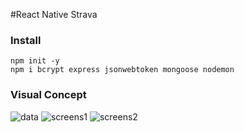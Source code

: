 #React Native Strava

### Install

```
npm init -y
npm i bcrypt express jsonwebtoken mongoose nodemon
```

### Visual Concept

![data](https://i.imgur.com/VeeG0dq.png)
![screens1](https://i.imgur.com/44saAaI.png)
![screens2](https://i.imgur.com/aBO4Yvt.png)